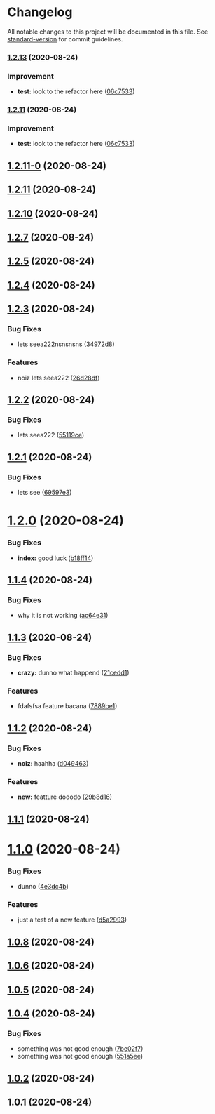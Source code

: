 # Changelog

All notable changes to this project will be documented in this file. See [standard-version](https://github.com/conventional-changelog/standard-version) for commit guidelines.

### [1.2.13](https://github.com/bissolli/release-it/compare/v1.2.11-0...v1.2.13) (2020-08-24)


### Improvement

* **test:** look to the refactor here ([06c7533](https://github.com/bissolli/release-it/commit/06c753379653f57244c1b06ba3747bb636fc3a85))

### [1.2.11](https://github.com/bissolli/release-it/compare/v1.2.11-0...v1.2.11) (2020-08-24)


### Improvement

* **test:** look to the refactor here ([06c7533](https://github.com/bissolli/release-it/commit/06c753379653f57244c1b06ba3747bb636fc3a85))

## [1.2.11-0](https://github.com/bissolli/release-it/compare/v1.2.11...v1.2.11-0) (2020-08-24)



## [1.2.11](https://github.com/bissolli/release-it/compare/v1.2.10...v1.2.11) (2020-08-24)



## [1.2.10](https://github.com/bissolli/release-it/compare/v1.2.7...v1.2.10) (2020-08-24)



## [1.2.7](https://github.com/bissolli/release-it/compare/v1.2.5...v1.2.7) (2020-08-24)



## [1.2.5](https://github.com/bissolli/release-it/compare/v1.2.4...v1.2.5) (2020-08-24)



## [1.2.4](https://github.com/bissolli/release-it/compare/v1.2.3...v1.2.4) (2020-08-24)



## [1.2.3](https://github.com/bissolli/release-it/compare/v1.2.2...v1.2.3) (2020-08-24)


### Bug Fixes

* lets seea222nsnsnsns ([34972d8](https://github.com/bissolli/release-it/commit/34972d8fcbc08814092207f45d92067a46417974))


### Features

* noiz lets seea222 ([26d28df](https://github.com/bissolli/release-it/commit/26d28dfbdf903096501e909a678ff5878ef9b517))



## [1.2.2](https://github.com/bissolli/release-it/compare/v1.2.1...v1.2.2) (2020-08-24)


### Bug Fixes

* lets seea222 ([55119ce](https://github.com/bissolli/release-it/commit/55119ceed2221d8a4f89de171c17fae61a0dc32e))



## [1.2.1](https://github.com/bissolli/release-it/compare/v1.2.0...v1.2.1) (2020-08-24)


### Bug Fixes

* lets see ([69597e3](https://github.com/bissolli/release-it/commit/69597e3383f93fd36667dd480ca51bd1fa27ba0d))



# [1.2.0](https://github.com/bissolli/release-it/compare/v1.1.4...v1.2.0) (2020-08-24)


### Bug Fixes

* **index:** good luck ([b18ff14](https://github.com/bissolli/release-it/commit/b18ff14986fb491e54f2ecd47eea728273a7db58))



## [1.1.4](https://github.com/bissolli/release-it/compare/v1.1.3...v1.1.4) (2020-08-24)


### Bug Fixes

* why it is not working ([ac64e31](https://github.com/bissolli/release-it/commit/ac64e312be72d560bd48041b46dce8571ead3395))



## [1.1.3](https://github.com/bissolli/release-it/compare/v1.1.2...v1.1.3) (2020-08-24)


### Bug Fixes

* **crazy:** dunno what happend ([21cedd1](https://github.com/bissolli/release-it/commit/21cedd1f27923e09f57a582c5fd6b84a6ea90a6c))


### Features

* fdafsfsa feature bacana ([7889be1](https://github.com/bissolli/release-it/commit/7889be1e0d66aa5a7df90ec089f7c3ca4d9e003b))



## [1.1.2](https://github.com/bissolli/release-it/compare/v1.1.1...v1.1.2) (2020-08-24)


### Bug Fixes

* **noiz:** haahha ([d049463](https://github.com/bissolli/release-it/commit/d0494631e92a1895b6d829480dfe39bcf5db9454))


### Features

* **new:** featture dododo ([29b8d16](https://github.com/bissolli/release-it/commit/29b8d167750bf9672e6354ea5724c02082aae33b))



## [1.1.1](https://github.com/bissolli/release-it/compare/v1.1.0...v1.1.1) (2020-08-24)



# [1.1.0](https://github.com/bissolli/release-it/compare/1.0.8...v1.1.0) (2020-08-24)


### Bug Fixes

* dunno ([4e3dc4b](https://github.com/bissolli/release-it/commit/4e3dc4ba269d525295822ee8e8a297ca00a18e78))


### Features

* just a test of a new feature ([d5a2993](https://github.com/bissolli/release-it/commit/d5a299399cbf1bf0472c8bab18114ce780a9acf3))



## [1.0.8](https://github.com/bissolli/release-it/compare/1.0.6...1.0.8) (2020-08-24)



## [1.0.6](https://github.com/bissolli/release-it/compare/1.0.5...1.0.6) (2020-08-24)



## [1.0.5](https://github.com/bissolli/release-it/compare/1.0.4...1.0.5) (2020-08-24)



## [1.0.4](https://github.com/bissolli/release-it/compare/1.0.2...1.0.4) (2020-08-24)


### Bug Fixes

* something was not good enough ([7be02f7](https://github.com/bissolli/release-it/commit/7be02f70d5e307312cb50c9547690330cfd52eee))
* something was not good enough ([551a5ee](https://github.com/bissolli/release-it/commit/551a5eed2e065fbbb519a4ac2fd08de33fe02a89))



## [1.0.2](https://github.com/bissolli/release-it/compare/1.0.1...1.0.2) (2020-08-24)



## 1.0.1 (2020-08-24)
